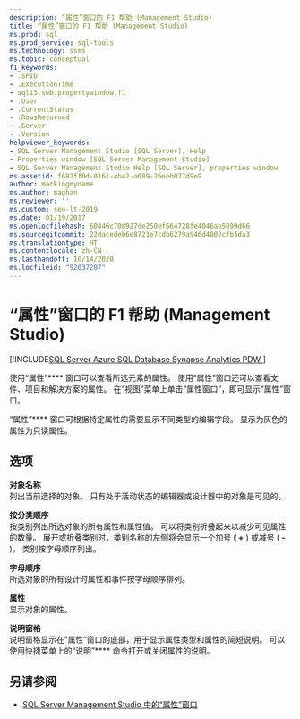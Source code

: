 ```yaml
---
description: “属性”窗口的 F1 帮助 (Management Studio)
title: “属性”窗口的 F1 帮助 (Management Studio)
ms.prod: sql
ms.prod_service: sql-tools
ms.technology: ssms
ms.topic: conceptual
f1_keywords:
- .SPID
- .ExecutionTime
- sql13.swb.propertywindow.f1
- .User
- .CurrentStatus
- .RowsReturned
- .Server
- .Version
helpviewer_keywords:
- SQL Server Management Studio [SQL Server], Help
- Properties window [SQL Server Management Studio]
- SQL Server Management Studio Help [SQL Server], properties window
ms.assetid: f682ff0d-0161-4b42-a689-26eeb077d9e9
author: markingmyname
ms.author: maghan
ms.reviewer: ''
ms.custom: seo-lt-2019
ms.date: 01/19/2017
ms.openlocfilehash: 60446c708927de250ef664728fe4046ae5099d66
ms.sourcegitcommit: 22dacedeb6e8721e7cdb6279a946d4002cfb5da3
ms.translationtype: HT
ms.contentlocale: zh-CN
ms.lasthandoff: 10/14/2020
ms.locfileid: "92037207"
---
```

# <a name="properties-window-f1-help-management-studio"></a>“属性”窗口的 F1 帮助 (Management Studio)

[!INCLUDE[SQL Server Azure SQL Database Synapse Analytics PDW ](../../includes/applies-to-version/sql-asdb-asdbmi-asa-pdw.md)]

使用“属性”**** 窗口可以查看所选元素的属性。 使用“属性”窗口还可以查看文件、项目和解决方案的属性。 在“视图”菜单上单击“属性窗口”，即可显示“属性”窗口。  
  
“属性”**** 窗口可根据特定属性的需要显示不同类型的编辑字段。 显示为灰色的属性为只读属性。  
  
## <a name="options"></a>选项

**对象名称**  
列出当前选择的对象。 只有处于活动状态的编辑器或设计器中的对象是可见的。  
  
**按分类顺序**  
按类别列出所选对象的所有属性和属性值。 可以将类别折叠起来以减少可见属性的数量。 展开或折叠类别时，类别名称的左侧将会显示一个加号 ( **+** ) 或减号 ( **-** )。 类别按字母顺序列出。  
  
**字母顺序**  
所选对象的所有设计时属性和事件按字母顺序排列。  
  
**属性**  
显示对象的属性。  
  
**说明窗格**  
说明窗格显示在“属性”窗口的底部，用于显示属性类型和属性的简短说明。 可以使用快捷菜单上的“说明”**** 命令打开或关闭属性的说明。  
  
## <a name="see-also"></a>另请参阅

- [SQL Server Management Studio 中的“属性”窗口](../scripting/use-the-properties-window-in-management-studio.md)